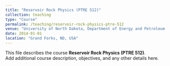 ```yaml
---
title: "Reservoir Rock Physics (PTRE 512)"
collection: teaching
type: "Course"
permalink: /teaching/reservoir-rock-physics-ptre-512
venue: "University of North Dakota, Department of Energy and Petroleum Engineering"
date: 2014-01-01
location: "Grand Forks, ND, USA"
---
```


This file describes the course **Reservoir Rock Physics (PTRE 512)**.  
Add additional course description, objectives, and any other details here.